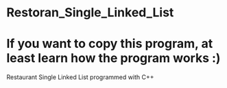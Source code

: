 # Restoran_Single_Linked_List
# If you want to copy this program, at least learn how the program works :)
Restaurant Single Linked List programmed with C++
